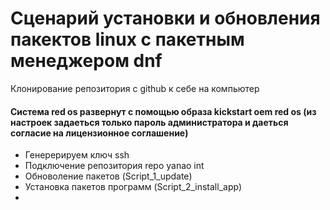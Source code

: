 # Cценарий установки и обновления пакектов linux с пакетным менеджером dnf

Клонирование репозитория с  github к себе на компьютер 

#### Система red os развернут с помощью образа kickstart oem red os (из настроек задаеться только пароль администратора и даеться согласие на лицензионное соглашение)
- Генерерируем ключ ssh
- Подключение репозитория repo yanao int
- Обноволение пакетов (Script_1_update)
- Установка пакетов программ (Script_2_install_app)
- 